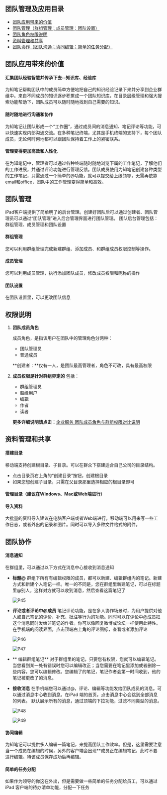 ## 团队管理及应用目录
+ <a href="#value" >团队应用带来的价值</a>
+ <a href="#manage">团队管理（群组管理；成员管理；团队设置）</a>
+ <a href="#role">团队角色权限说明</a>
+ <a href="#share">资料管理和共享</a>
+ <a href="#team">团队协作（团队沟通；协同编辑；简单的任务分配）</a>



## <a name="value">团队应用带来的价值</a>
#### 汇集团队经验智慧并传承下去--知识库、经验库
为知笔记帮助团队中的成员简单方便地把自己的知识经验记录下来并分享到企业群组中。来自不同成员的知识逐步积累成一个团队知识库，在目录层级管理和强大搜索功能帮助下，团队成员可以随时随地找到自己需要的知识。
#### 随时随地进行沟通和协作
为知笔记让团队形成一个“工作圈”，通过成员间的消息通知、笔记评论等功能，可以快速实现内部沟通交流。在多种笔记终端，尤其是手机终端的支持下，每个团队成员，无论何时何地都可以跟团队保持着工作上的紧密联系。
#### 管理变得更加高效和人性化
在为知笔记中，管理者可以通过各种终端随时随地浏览下属的工作笔记，了解他们的工作进展，并通过评论功能进行管理反馈。团队成员使用为知笔记创建各种类型的工作笔记，只需通过一个简单的@功能，就可以提交给上级领导，无需再依靠email和office，团队中的工作管理变得简单和高效。
## <a name="manage">团队管理</a>
iPad客户端提供了简单明了的后台管理。创建好团队后可以通过创建者、团队管理员可以通过“团队管理”进入后台管理界面进行团队管理。 
团队后台管理包括：群组管理、成员管理和团队设置

#### 群组管理
您可以利用群组管理完成新建群组、添加成员、和群组成员权限控制等操作。

#### 成员管理
您可以利用成员管理，执行添加团队成员，修改成员权限和昵称的操作
#### 团队设置
在团队设置里，可以更改团队信息
## <a name="role">权限说明</a>

1. **团队成员角色**

    成员角色，是指该用户在团队中的管理角色分两种：
    + 团队管理员
    + 普通成员

    **创建者：**仅有一人，是团队最高管理者，角色不可改，具有最高权限

1. **成员权限是针对群组界定的** 
    包括：
    + 群组管理员
    + 超级用户
    + 编辑
    + 作者
    + 读者

    **更多详细说明请点击：**[企业服务 团队成员角色与群组权限对比说明](http://blog.wiz.cn/team-role-auth.html)

## <a name="share">资料管理和共享</a>
#### 搭建目录
移动端支持创建根目录、子目录。可以在群众下搭建适合自己公司的目录结构。
+ 点击目录页右上角的“创建目录”按钮，创建根目录
+ 如果您想创建子目录，只需在父目录那里选择相应的根目录即可


#### 管理目录（建议在Windows、Mac或Web端进行）

#### 导入资料
大批量的资料导入建议在电脑客户端或者Web端进行，移动端可以用来写一些工作日志，或者外出的记录和图片。同时可以导入多种文件格式的附件。


## <a name="team">团队协作 </a>
#### 消息通知
在群组里，可以通过以下方式在消息中心接收到消息通知
+ **标题@** 
    群组下所有有编辑权限的成员，都可以新建、编辑群组内的笔记。新建方式和新建个人笔记一样。唯一的不同是，您在群组里新建笔记，可以在标题里@别人，这样对方就可以收到消息，然后查看这篇笔记了

    ![P45](img/P45.jpg)
+ **评论或者评论中@成员** 
    笔记评论功能，是在多人协作场景时，为用户提供对他人或自己笔记的评价、补充、批注等行为的功能。同时可以在评论中@成员把这个消息同时发给非笔记的作者。你可以像回复微博或论坛一样使用此特性。 
    在手机端的阅读界面，点击顶端右上角的评论图标，查看或者添加评论

    ![P46](img/P46.jpg)

    ![P47](img/P47.jpg)
+ ** 编辑群组笔记** 
    对于群组里的笔记，只要您有权限，您就可以编辑笔记。当您看到某一处有错误时您可以编辑改正；当您需要在笔记里添加或者删除一些内容，您可以编辑修改。您编辑了的笔记，笔记作者会第一时间收到，他的笔记被更改了的消息。
+ **接收消息** 
    在手机端您可以通过@，评论、编辑等功能发给团队成员的消息。可以通过消息中心收到消息。在iPad 端的首页，点击消息中心会跳到全部消息的列表。
    默认展示所有的消息，通过顶端的下拉功能，过滤不同类型的消息。

    ![P48](img/P48.jpg)

    ![P49](img/P49.jpg)

#### 协同编辑
为知笔记可以提供多人编辑一篇笔记，来提高团队工作效率。但是，这里需要注意当一个成员在编辑的时候，另外的客户端会出现**成员正在编辑笔记，此时不要进行编辑。待该成员保存成功后再编辑。
#### 简单的任务分配
如果作为领导的你这在外出，但是需要做一些简单的任务分配给员工，可以通过 iPad 客户端的待办清单功能，分配一下任务

